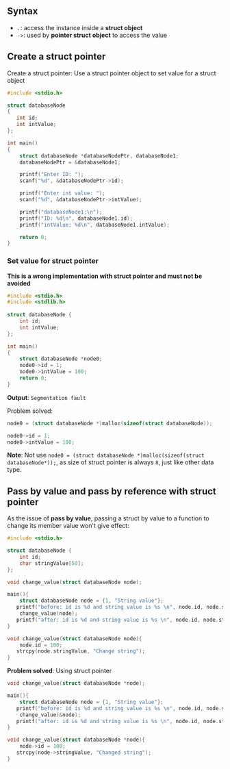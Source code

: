 ## Syntax

* ``.``: access the instance inside a **struct object**
* ``->``: used by **pointer struct object** to access the value

## Create a struct pointer

Create a struct pointer: Use a struct pointer object to set value for a struct object

```c
#include <stdio.h>

struct databaseNode
{
   int id;
   int intValue;
};

int main()
{
    struct databaseNode *databaseNodePtr, databaseNode1;
    databaseNodePtr = &databaseNode1;

    printf("Enter ID: ");
    scanf("%d", &databaseNodePtr->id);

    printf("Enter int value: ");
    scanf("%d", &databaseNodePtr->intValue);

    printf("databaseNode1:\n");
    printf("ID: %d\n", databaseNode1.id);
    printf("intValue: %d\n", databaseNode1.intValue);

    return 0;
}
```

### Set value for struct pointer

**This is a wrong implementation with struct pointer and must not be avoided**

```c
#include <stdio.h> 
#include <stdlib.h>
  
struct databaseNode { 
    int id;
    int intValue;
}; 

int main() 
{ 
    struct databaseNode *node0;
    node0->id = 1;
    node0->intValue = 100;
    return 0; 
} 
```
**Output**: ``Segmentation fault``

Problem solved:

```c
node0 = (struct databaseNode *)malloc(sizeof(struct databaseNode));

node0->id = 1;
node0->intValue = 100;
```

**Note**: Not use ``node0 = (struct databaseNode *)malloc(sizeof(struct databaseNode*));``, as size of struct pointer is always ``8``, just like other data type.

## Pass by value and pass by reference with struct pointer

As the issue of **pass by value**, passing a struct by value to a function to change its member value won't give effect:

```c
#include <stdio.h>

struct databaseNode {
	int id;
	char stringValue[50];
};

void change_value(struct databaseNode node);

main(){
	struct databaseNode node = {1, "String value"};
   printf("before: id is %d and string value is %s \n", node.id, node.stringValue);//before: id is 1 and string value is String value
	change_value(node);
   printf("after: id is %d and string value is %s \n", node.id, node.stringValue);//after: id is 1 and string value is String value 
}

void change_value(struct databaseNode node){
	node.id = 100;
   strcpy(node.stringValue, "Change string");
}
```
**Problem solved**: Using struct pointer

```c
void change_value(struct databaseNode *node);

main(){
	struct databaseNode node = {1, "String value"};
   printf("before: id is %d and string value is %s \n", node.id, node.stringValue);
	change_value(&node);
   printf("after: id is %d and string value is %s \n", node.id, node.stringValue);
}

void change_value(struct databaseNode *node){
	node->id = 100;
   strcpy(node->stringValue, "Changed string");
}
```
